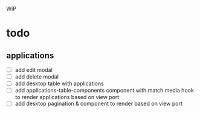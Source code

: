 WiP

# todo

## applications

- [ ] add edit modal
- [ ] add delete modal
- [ ] add desktop table with applications
- [ ] add applications-table-components component with match media hook to render applications based on view port
- [ ] add desktop pagination & component to render based on view port
